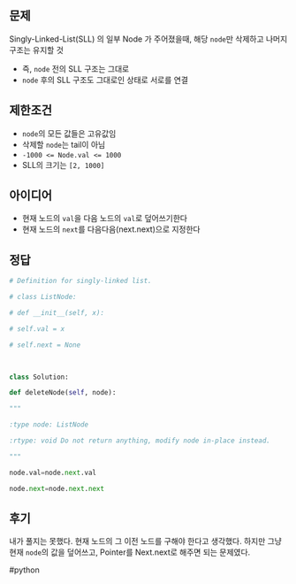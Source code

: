 
## 문제
Singly-Linked-List(SLL) 의 일부 Node 가 주어졌을때, 해당 `node`만 삭제하고 나머지 구조는 유지할 것
- 즉, `node` 전의 SLL 구조는 그대로
- `node` 후의 SLL 구조도 그대로인 상태로 서로를 연결

## 제한조건
- `node`의 모든 값들은 고유값임
- 삭제할 `node`는 tail이 아님
- `-1000 <= Node.val <= 1000`
- SLL의 크기는 `[2, 1000]`

## 아이디어
- 현재 노드의 `val`을 다음 노드의 `val`로 덮어쓰기한다
- 현재 노드의 `next`를 다음다음(next.next)으로 지정한다
## 정답
```python
# Definition for singly-linked list.

# class ListNode:

# def __init__(self, x):

# self.val = x

# self.next = None

  

class Solution:

def deleteNode(self, node):

"""

:type node: ListNode

:rtype: void Do not return anything, modify node in-place instead.

"""

node.val=node.next.val

node.next=node.next.next
```

## 후기
내가 풀지는 못했다. 현재 노드의 그 이전 노드를 구해야 한다고 생각했다. 하지만 그냥 현재 `node`의 값을 덮어쓰고, Pointer를 Next.next로 해주면 되는 문제였다.

#python 